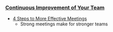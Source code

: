<html><body><h3><a href="/improve/your/team">Continuous Improvement of Your Team</a></h3>
<ul>
<li><a href="/2015/06/4-steps-to-more-effective-meetings">4 Steps to More Effective Meetings</a>
<ul>
<li>Strong meetings make for stronger teams</li>
</ul>
</li>
</ul>
</body></html>